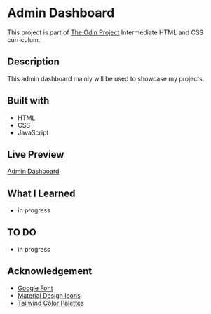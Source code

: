 # Admin Dashboard

This project is part of [The Odin Project](theodinproject.com) Intermediate HTML and CSS curriculum.

## Description

This admin dashboard mainly will be used to showcase my projects.

## Built with

- HTML
- CSS
- JavaScript

## Live Preview

[Admin Dashboard](https://thaqifazfar15.github.io/admin-dashboard)

## What I Learned

- in progress

## TO DO

- in progress

## Acknowledgement

- [Google Font](https://fonts.google.com/)
- [Material Design Icons](https://materialdesignicons.com/)
- [Tailwind Color Palettes](https://tailwindcss.com/docs/customizing-colors)

